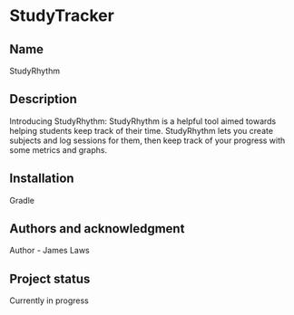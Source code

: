 # StudyTracker

## Name
StudyRhythm

## Description
Introducing StudyRhythm: StudyRhythm is a helpful tool aimed towards helping students keep track of their time. StudyRhythm lets you create subjects and log sessions for them, then keep track of your progress with some metrics and graphs.

## Installation
Gradle

## Authors and acknowledgment
Author - James Laws

## Project status
Currently in progress
